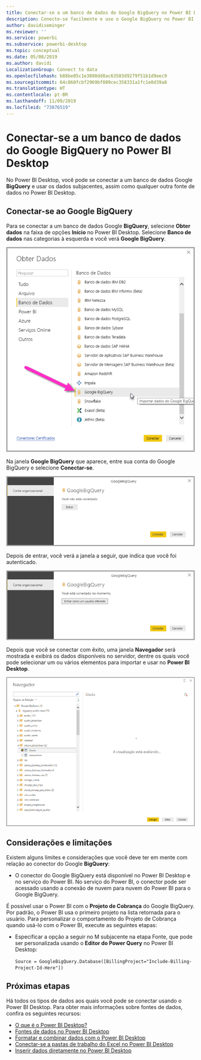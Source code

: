 ```yaml
---
title: Conectar-se a um banco de dados do Google BigQuery no Power BI Desktop
description: Conecte-se facilmente e use o Google BigQuery no Power BI Desktop
author: davidiseminger
ms.reviewer: ''
ms.service: powerbi
ms.subservice: powerbi-desktop
ms.topic: conceptual
ms.date: 05/08/2019
ms.author: davidi
LocalizationGroup: Connect to data
ms.openlocfilehash: b88be05c1e3890dd8ac63503d9279f51b1d9eec9
ms.sourcegitcommit: 64c860fcbf2969bf089cec358331a1fc1e0d39a8
ms.translationtype: HT
ms.contentlocale: pt-BR
ms.lasthandoff: 11/09/2019
ms.locfileid: "73876519"
---
```

# <a name="connect-to-a-google-bigquery-database-in-power-bi-desktop"></a>Conectar-se a um banco de dados do Google BigQuery no Power BI Desktop
No Power BI Desktop, você pode se conectar a um banco de dados Google **BigQuery** e usar os dados subjacentes, assim como qualquer outra fonte de dados no Power BI Desktop.

## <a name="connect-to-google-bigquery"></a>Conectar-se ao Google BigQuery
Para se conectar a um banco de dados Google **BigQuery**, selecione **Obter dados** na faixa de opções **Início** no Power BI Desktop. Selecione **Banco de dados** nas categorias à esquerda e você verá **Google BigQuery**.

![Caixa de diálogo Get Data para o Google BigQuery](media/desktop-connect-bigquery/connect_bigquery_01.png)

Na janela **Google BigQuery** que aparece, entre sua conta do Google BigQuery e selecione **Conectar-se**.

![Entrar no Google BigQuery](media/desktop-connect-bigquery/connect_bigquery_02.png)

Depois de entrar, você verá a janela a seguir, que indica que você foi autenticado. 

![Conectado ao Google](media/desktop-connect-bigquery/connect_bigquery_02b.png)

Depois que você se conectar com êxito, uma janela **Navegador** será mostrada e exibirá os dados disponíveis no servidor, dentre os quais você pode selecionar um ou vários elementos para importar e usar no **Power BI Desktop**.

![Dados do Google BigQuery](media/desktop-connect-bigquery/connect_bigquery_03.png)

## <a name="considerations-and-limitations"></a>Considerações e limitações
Existem alguns limites e considerações que você deve ter em mente com relação ao conector do Google **BigQuery**:

* O conector do Google BigQuery está disponível no Power BI Desktop e no serviço do Power BI. No serviço do Power BI, o conector pode ser acessado usando a conexão de nuvem para nuvem do Power BI para o Google BigQuery.

É possível usar o Power BI com o **Projeto de Cobrança** do Google BigQuery. Por padrão, o Power BI usa o primeiro projeto na lista retornada para o usuário. Para personalizar o comportamento do Projeto de Cobrança quando usá-lo com o Power BI, execute as seguintes etapas:

 * Especificar a opção a seguir no M subjacente na etapa Fonte, que pode ser personalizada usando o **Editor do Power Query** no Power BI Desktop:

    ```Source = GoogleBigQuery.Database([BillingProject="Include-Billing-Project-Id-Here"])```

## <a name="next-steps"></a>Próximas etapas
Há todos os tipos de dados aos quais você pode se conectar usando o Power BI Desktop. Para obter mais informações sobre fontes de dados, confira os seguintes recursos:

* [O que é o Power BI Desktop?](desktop-what-is-desktop.md)
* [Fontes de dados no Power BI Desktop](desktop-data-sources.md)
* [Formatar e combinar dados com o Power BI Desktop](desktop-shape-and-combine-data.md)
* [Conectar-se a pastas de trabalho do Excel no Power BI Desktop](desktop-connect-excel.md)   
* [Inserir dados diretamente no Power BI Desktop](desktop-enter-data-directly-into-desktop.md)   

